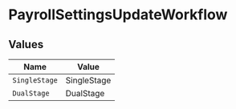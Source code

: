 # PayrollSettingsUpdateWorkflow


## Values

| Name          | Value         |
| ------------- | ------------- |
| `SingleStage` | SingleStage   |
| `DualStage`   | DualStage     |